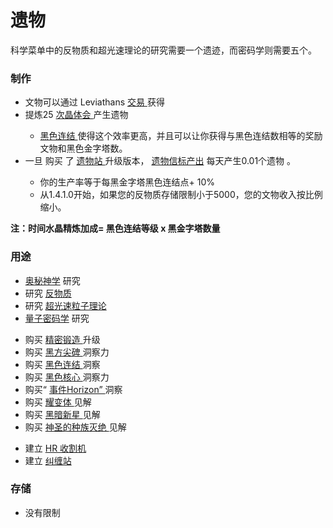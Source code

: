 # 遗物
<p>
    科学菜单中的反物质和超光速理论的研究需要一个遗迹，而密码学则需要五个。
</p>

### 制作
<ul>
    <li>
        文物可以通过
        Leviathans
      <a href="?file=001-猫咪百科/05-贸易">
          交易
      </a>
        获得
    </li>
    <li>
        提炼25
      <a href="#time+crystal">
          次晶体会
      </a>
        产生遗物
    </li>
    <ul>
      <li>
        <a href="#Religion#Black_Nexus">
            黑色连结
        </a>
          使得这个效率更高，并且可以让你获得与黑色连结数相等的奖励文物和黑色金字塔数。
      </li>
    </ul>
    <li>
      <a href="#Space#Space_Beacon">
      </a>
        一旦
        购买
        了
      <a href="#workshop#Relic_Station">
         遗物站
      </a>
        升级版本，
        <a href="#Space#Space_Beacon">
          遗物信标产出</a>
        每天产生0.01个遗物
        。
    </li>
    <ul>
      <li>
          你的生产率等于每黑金字塔黑色连结点+ 10%
      </li>
      <li>
          从1.4.1.0开始，如果您的反物质存储限制小于5000，您的文物收入按比例缩小。
      </li>
    </ul>
  </ul>

**注：时间水晶精炼加成= 黑色连结等级 x 黑金字塔数量**

### 用途
<ul>
    <li>
        <a href="?file=001-猫咪百科/03-科学/01-科学#奥秘神学">
          奥秘神学</a>
        研究
    </li>
    <li>
        研究
      <a href="?file=001-猫咪百科/03-科学/01-科学#反物质">
          反物质
      </a>
    </li>
    <li>
        研究
      <a href="#Technologies#Tachyon_Theory">
          超光速粒子理论
      </a>
    </li>
    <li>
        <a href="?file=001-%E7%8C%AB%E5%92%AA%E7%99%BE%E7%A7%91/03-%E7%A7%91%E6%8A%80/01-%E7%A7%91%E6%8A%80#%E9%87%8F%E5%AD%90%E5%AF%86%E7%A0%81%E5%AD%A6">
          量子密码学</a>
        研究
    </li>
  </ul>
  <ul>
    <li>
        购买
      <a href="#workshop#Chronoforge">
          精密锻造
      </a>
        升级
    </li>
    <li>
        购买
      <a href="#Religion#Black_Obelisk">
          黑方尖碑
      </a>
        洞察力
    </li>
    <li>
        购买
      <a href="#Religion#Black_Nexus">
          黑色连结
      </a>
        洞察
    </li>
    <li>
        购买
      <a href="#Religion#Black_Core">
          黑色核心
      </a>
        洞察力
    </li>
    <li>
        购买“
      <a href="#Religion#Event_Horizon">
          事件Horizo​​n”
      </a>
        洞察
    </li>
    <li>
        购买
      <a href="#Religion#Blazar">
          耀变体
      </a>
        见解
    </li>
    <li>
        购买
      <a href="#Religion#Black_Nova">
          黑暗新星
      </a>
        见解
    </li>
    <li>
        购买
      <a href="#Religion#Holy_Genocide">
          神圣的种族灭绝
      </a>
        见解
    </li>
  </ul>
  <ul>
    <li>
        建立
      <a href="#Space#HR_Harvester">
          HR 收割机
      </a>
    </li>
    <li>
        建立
      <a href="#Space#Entanglement_Station">
          纠缠站
      </a>
    </li>
  </ul>

### 存储
<ul>
    <li>
        没有限制
    </li>
  </ul>